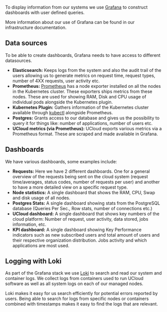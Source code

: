 To display information from our systems we use [Grafana](https://grafana.com/) to construct dashboards with user
defined queries.

More information about our use of Grafana can be found in our infrastructure documentation.

## Data sources

To be able to create dashboards, Grafana needs to have access to different datasources.

- __Elasticsearch:__ Keeps logs from the system and also the audit trail of the users allowing us to generate metrics on
  request time, request types, number of 4XX requests, user activity etc.
- __Prometheus:__ [Prometheus](https://prometheus.io/) has a node exporter installed on all the nodes in the Kubernetes
  cluster. These exporters ships metrics from these nodes. These are used for showing RAM, Disk and CPU usage of
  individual pods alongside the Kubernetes plugin.
- __Kubernetes Plugin:__ Gathers information of the Kubernetes cluster available
  through [kubectl](https://kubernetes.io/docs/reference/kubectl/overview/) alongside Prometheus.
- __Postgres:__ Grants access to our database and gives us the possibility to query it for things like: number of
  applications, number of users etc.
- __UCloud metrics (via Prometheus):__ UCloud exports various metrics via a Prometheus format. These are scraped and
  made available in Grafana.

## Dashboards

We have various dashboards, some examples include:

- __Requests:__ Here we have 2 different dashboards. One for a general overview of the requests being sent on the cloud
  system (request time/averages, status codes, number of requests per user) and another to have a more detailed view on
  a specific request type.
- __Node statistics:__ A single dashboard that shows the RAM, CPU, Swap and disk usage of all nodes.
- __Postgres Stats:__ A single dashboard showing stats from the PostgreSQL database (Queries Per Sec., Row stats, number
  of connections etc.)
- __UCloud dashboard:__ A single dashboard that shows key numbers of the cloud platform: Number of request, user
  activity, data stored, jobs information, etc.
- __KPI dashboard:__ A single dashboard showing Key Performance indicators such as new subscribed users and total amount
  of users and their respective organization distribution. Jobs activity and which applications are most used.

## Logging with Loki

As part of the Grafana stack we use 
[Loki](https://grafana.com/oss/loki/?pg=logs&plcmt=options&src=ggl-s&mdm=cpc&cnt=124221004773&camp=nb-loki-exact) 
to search and read our system and container logs.
We collect logs from containers used to run UCloud software as well as all 
system logs on each of our managed nodes. 

Loki makes it easy for us search efficiently for potential errors reported
by users. Being able to search for logs from specific nodes or containers combined with timestamps 
makes it easy to find the logs that are relevant.